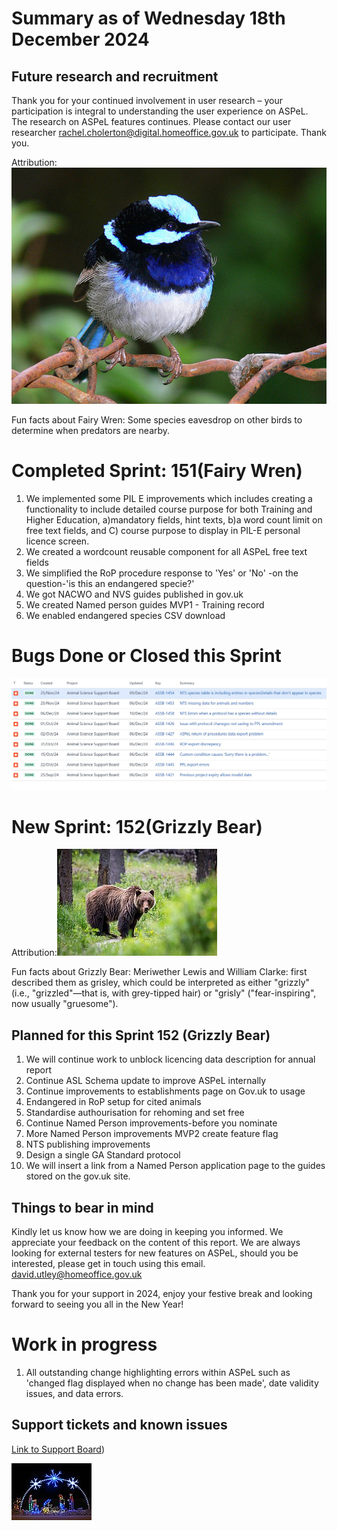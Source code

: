 # Summary as of Wednesday 18th December 2024



## Future research and recruitment 

Thank you for your continued involvement in user research – your participation is integral to understanding the user experience on ASPeL. The research on ASPeL features continues. Please contact our user researcher rachel.cholerton@digital.homeoffice.gov.uk to participate. Thank you.  
 










Attribution:
![[User:Jaganath, CC BY-SA 3.0 <http://creativecommons.org/licenses/by-sa/3.0/>, via Wikimedia Commons](https://commons.wikimedia.org/wiki/Category:CC-BY-SA-3.0-migrated)](FairyWren.jpg)







Fun facts about Fairy Wren:
Some species eavesdrop on other birds to determine when predators are nearby.





# Completed Sprint: 151(Fairy Wren)

1) We implemented some PIL E improvements which includes creating a functionality to include detailed course purpose for both Training and Higher   Education, a)mandatory fields, hint texts, b)a word count limit on free text fields, and C) course purpose to display in PIL-E personal licence screen.
2) We created a wordcount reusable component for all ASPeL free text fields 
3) We simplified the RoP procedure response to 'Yes' or 'No' -on the question-'is this an endangered specie?'
4) We got NACWO and NVS guides published in gov.uk
5) We created Named person guides MVP1 - Training record
6) We enabled endangered species CSV download
   


   

# Bugs Done or Closed this Sprint
![Bugs Done or Closed 25092024](Bugs181224.jpg) 




# New Sprint: 152(Grizzly Bear)








Attribution:![Dwayne Reilander, CC BY-SA 4.0 <https://creativecommons.org/licenses/by-sa/4.0>, via Wikimedia Commons](graphs/256px-grizzly_bear.jpg)





 
Fun facts about Grizzly Bear: Meriwether Lewis and William Clarke: first described them as grisley, which could be interpreted as either "grizzly" (i.e., "grizzled"—that is, with grey-tipped hair) or "grisly" ("fear-inspiring", now usually "gruesome"). 





## Planned for this Sprint 152 (Grizzly Bear)

1) We will continue work to unblock licencing data description for annual report
2) Continue ASL Schema update to improve ASPeL internally
3) Continue improvements to establishments page on Gov.uk to usage
4) Endangered in RoP setup for cited animals
5) Standardise authourisation for rehoming and set free
6) Continue Named Person improvements-before you nominate
7) More Named Person improvements MVP2 create feature flag
8) NTS publishing improvements
9) Design a single GA Standard protocol
10) We will insert a link from a Named Person application page to the guides stored on the gov.uk site.




   


   

## Things to bear in mind
Kindly let us know how we are doing in keeping you informed. We appreciate your feedback on the content of this report. 
We are always looking for external testers for new features on ASPeL, should you be interested, please get in touch using this email. david.utley@homeoffice.gov.uk

Thank you for your support in 2024, enjoy your festive break and looking forward to seeing you all in the New Year!

# Work in progress
1) All outstanding change highlighting errors within ASPeL such as 'changed flag displayed when no change has been made', date validity issues, and data errors. 
  

   
 
   
## Support tickets and known issues
[Link to Support Board](https://collaboration.homeoffice.gov.uk/jira/secure/RapidBoard.jspa?rapidView=1717))



![Compliments of the season](graphs/128px-NativityChristmasLights.jpg)

  
